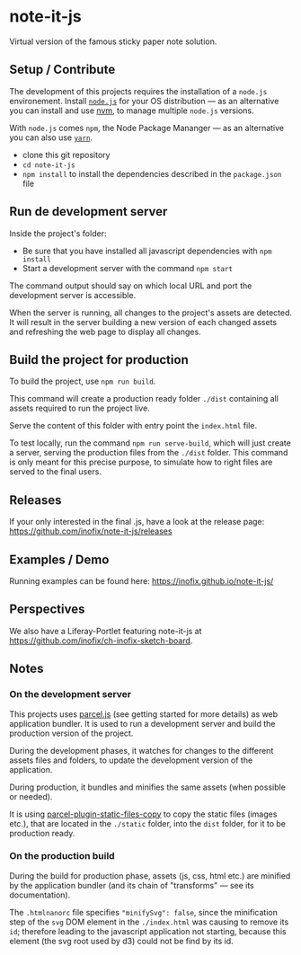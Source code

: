 # note-it-js

Virtual version of the famous sticky paper note solution.

## Setup / Contribute

The development of this projects requires the installation of a
`node.js` environement. Install [`node.js`](https://nodejs.org/en/)
for your OS distribution — as an alternative you can install and use
[nvm](https://github.com/creationix/nvm), to manage multiple `node.js`
versions.

With `node.js` comes `npm`, the Node Package Mananger — as an
alternative you can also use [`yarn`](https://yarnpkg.com/).


* clone this git repository
* `cd note-it-js`
* `npm install` to install the dependencies described in the
  `package.json` file

## Run de development server

Inside the project's folder:

* Be sure that you have installed all javascript dependencies with
  `npm install`
* Start a development server with the command `npm start`

The command output should say on which local URL and port the
development server is accessible.

When the server is running, all changes to the project's assets are
detected. It will result in the server building a new version of
each changed assets and refreshing the web page to display all changes.

## Build the project for production

To build the project, use `npm run build`.

This command will create a production ready folder `./dist` containing
all assets required to run the project live.

Serve the content of this folder with entry point the `index.html`
file.

To test locally, run the command `npm run serve-build`, which will
just create a server, serving the production files from the `./dist`
folder. This command is only meant for this precise purpose, to
simulate how to right files are served to the final users.

## Releases

If your only interested in the final .js, have a look at the release page:
https://github.com/inofix/note-it-js/releases

## Examples / Demo

Running examples can be found here:
https://inofix.github.io/note-it-js/

## Perspectives

We also have a Liferay-Portlet featuring note-it-js at
https://github.com/inofix/ch-inofix-sketch-board.


## Notes

### On the development server

This projects uses [parcel.js](https://parceljs.org/) (see getting
started for more details) as web application bundler. It is used to
run a development server and build the production version of the
project.

During the development phases, it watches for changes to the different
assets files and folders, to update the development  version of the
application.

During production, it bundles and minifies the same assets (when
possible or needed).

It is using
[parcel-plugin-static-files-copy](https://github.com/elwin013/) to
copy the static files (images etc.), that are located in the
`./static` folder, into the `dist` folder, for it to be production
ready.

### On the production build

During the build for production phase, assets (js, css, html etc.) are
minified by the application bundler (and its chain of "transforms"  —
see its documentation).

The `.htmlnanorc` file specifies `"minifySvg": false`, since the
minification step of the `svg` DOM element in the `./index.html` was
causing to remove its `id`; therefore leading to the javascript
application not starting, because this element (the svg root used by
d3) could not be find by its id.
